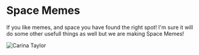 # Space Memes

If you like memes, and space you have found the right spot! I'm sure it will do some other usefull things as well but we are making Space Memes!

![Carina Taylor](/imgs/Carina_Taylor_9714.jpg)